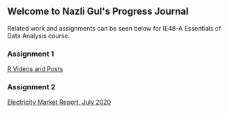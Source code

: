 ## Welcome to Nazli Gul's Progress Journal
Related work and assignments can be seen below for IE48-A Essentials of Data Analysis course.

### Assignment 1

[R Videos and Posts](https://pjournal.github.io/boun01-NazliGul/Assignment-1-RmarkdownFile_.html)

### Assignment 2

[Electricity Market Report, July 2020](https://pjournal.github.io/boun01-NazliGul/Assignment-2-July-Report.html)
